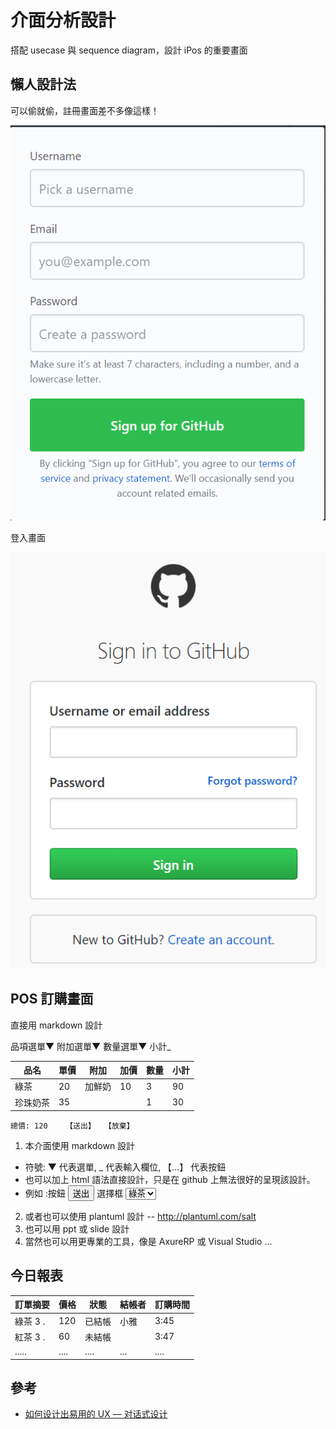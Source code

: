 # 介面分析設計

搭配 usecase 與 sequence diagram，設計 iPos 的重要畫面

## 懶人設計法

可以偷就偷，註冊畫面差不多像這樣！

![iPos 註冊畫面](../img/signup.png)

登入畫面

![iPos 登入畫面](../img/signin.png)

## POS 訂購畫面

直接用 markdown 設計


品項選單▼    附加選單▼    數量選單▼  小計_

品名 | 單價 | 附加   | 加價 | 數量 | 小計
-----|-----|-------|------|------|--------
綠茶 | 20  | 加鮮奶 | 10   |  3   | 90
珍珠奶茶 | 35  |    |      |  1   | 30

    總價: 120    【送出】  【放棄】


1. 本介面使用 markdown 設計
  * 符號: ▼ 代表選單, _ 代表輸入欄位, 【...】
 代表按鈕
  * 也可以加上 html 語法直接設計，只是在 github 上無法很好的呈現該設計。
  * 例如 :按鈕 <button>送出</button> 選擇框 <select><option>綠茶</option><option>紅茶</option></select>
2. 或者也可以使用 plantuml 設計 -- http://plantuml.com/salt 
3. 也可以用 ppt 或 slide 設計
4. 當然也可以用更專業的工具，像是 AxureRP 或 Visual Studio ...

## 今日報表


訂單摘要 | 價格 | 狀態 | 結帳者 | 訂購時間
--------|------|------|--------|-------
綠茶 3 .| 120  | 已結帳 | 小雅  | 3:45
紅茶 3 .| 60   | 未結帳 |       | 3:47
.....   | .... | .... |  ...   | ....


## 參考

* [如何设计出易用的 UX — 对话式设计](http://blog.xdite.net/posts/2018/10/07/design-by-conversation)
